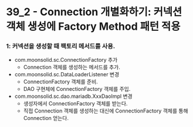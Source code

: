 # 39_2 - Connection 개별화하기: 커넥션 객체 생성에 Factory Method 패턴 적용



### 1: 커넥션을 생성할 때 팩토리 메서드를 사용.

- com.moonsolid.sc.ConnectionFactory 추가
  - Connection 객체를 생성하는 메서드를 추가.
- com.moonsolid.sc.DataLoaderListener 변경
  - ConnectionFactory 객체를 준비.
  - DAO 구현체에 ConnectionFactory 객체를 주입.
- com.moonsolid.sc.dao.mariadb.XxxDaoImpl 변경
  - 생성자에서 ConnectionFactory 객체를 받는다.
  - 직접 Connection 객체를 생성하는 대신에 
  ConnectionFactory 객체를 통해 Connection 얻는다.


